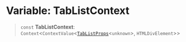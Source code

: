 # Variable: TabListContext

> `const` **TabListContext**: `Context`\<`ContextValue`\<[`TabListProps`](../type-aliases/TabListProps.md)\<`unknown`\>, `HTMLDivElement`\>\>
